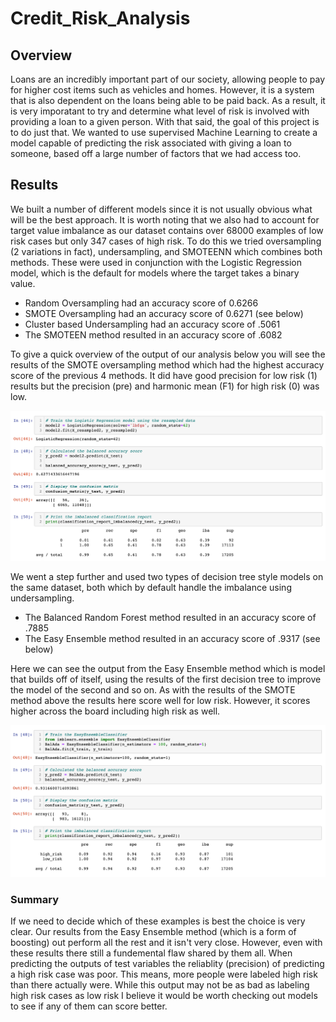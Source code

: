 # Credit_Risk_Analysis

## Overview
Loans are an incredibly important part of our society, allowing people to pay for higher cost items such as vehicles and homes.  However, it is a system that is also dependent on the loans being able to be paid back.  As a result, it is very imporatant to try and determine what level of risk is involved with providing a loan to a given person.  With that said, the goal of this project is to do just that.  We wanted to use supervised Machine Learning to create a model capable of predicting the risk associated with giving a loan to someone, based off a large number of factors that we had access too.

## Results
We built a number of different models since it is not usually obvious what will be the best approach.  It is worth noting that we also had to account for target value imbalance as our dataset contains over 68000 examples of low risk cases but only 347 cases of high risk.  To do this we tried oversampling (2 variations in fact), undersampling, and SMOTEENN which combines both methods.  These were used in conjunction with the Logistic Regression model, which is the default for models where the target takes a binary value.

* Random Oversampling had an accuracy score of 0.6266
* SMOTE Oversampling had an accuracy score of 0.6271 (see below)
* Cluster based Undersampling had an accuracy score of .5061
* The SMOTEEN method resulted in an accuracy score of .6082

To give a quick overview of the output of our analysis below you will see the results of the SMOTE oversampling method which had the highest accuracy score of the previous 4 methods.  It did have good precision for low risk (1) results but the precision (pre) and harmonic mean (F1) for high risk (0) was low.

![SMOTE Logistic Regression Results](Resources/LogisticRegressionResults.png)

We went a step further and used two types of decision tree style models on the same dataset, both which by default handle the imbalance using undersampling.

* The Balanced Random Forest method resulted in an accuracy score of .7885
* The Easy Ensemble method resulted in an accuracy score of .9317 (see below)

Here we can see the output from the Easy Ensemble method which is model that builds off of itself, using the results of the first decision tree to improve the model of the second and so on.  As with the results of the SMOTE method above the results here score well for low risk.  However, it scores higher across the board including high risk as well.

![Easy Ensemble Results](Resources/EasyEnsembleResults.png)

### Summary
If we need to decide which of these examples is best the choice is very clear.  Our results from the Easy Ensemble method (which is a form of boosting) out perform all the rest and it isn't very close.  However, even with these results there still a fundemental flaw shared by them all.  When predicting the outputs of test variables the reliablity (precision) of predicting a high risk case was poor.  This means, more people were labeled high risk than there actually were.  While this output may not be as bad as labeling high risk cases as low risk I believe it would be worth checking out models to see if any of them can score better.
